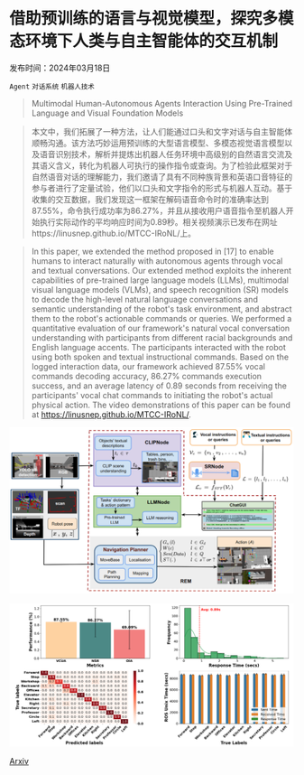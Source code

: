# 借助预训练的语言与视觉模型，探究多模态环境下人类与自主智能体的交互机制

发布时间：2024年03月18日

`Agent` `对话系统` `机器人技术`

> Multimodal Human-Autonomous Agents Interaction Using Pre-Trained Language and Visual Foundation Models

> 本文中，我们拓展了一种方法，让人们能通过口头和文字对话与自主智能体顺畅沟通。该方法巧妙运用预训练的大型语言模型、多模态视觉语言模型以及语音识别技术，解析并提炼出机器人任务环境中高级别的自然语言交流及其语义含义，转化为机器人可执行的操作指令或查询。为了检验此框架对于自然语音对话的理解能力，我们邀请了具有不同种族背景和英语口音特征的参与者进行了定量试验，他们以口头和文字指令的形式与机器人互动。基于收集的交互数据，我们发现这一框架在解码语音命令时的准确率达到87.55%，命令执行成功率为86.27%，并且从接收用户语音指令至机器人开始执行实际动作的平均响应时间为0.89秒。相关视频演示已发布在网址https://linusnep.github.io/MTCC-IRoNL/上。

> In this paper, we extended the method proposed in [17] to enable humans to interact naturally with autonomous agents through vocal and textual conversations. Our extended method exploits the inherent capabilities of pre-trained large language models (LLMs), multimodal visual language models (VLMs), and speech recognition (SR) models to decode the high-level natural language conversations and semantic understanding of the robot's task environment, and abstract them to the robot's actionable commands or queries. We performed a quantitative evaluation of our framework's natural vocal conversation understanding with participants from different racial backgrounds and English language accents. The participants interacted with the robot using both spoken and textual instructional commands. Based on the logged interaction data, our framework achieved 87.55% vocal commands decoding accuracy, 86.27% commands execution success, and an average latency of 0.89 seconds from receiving the participants' vocal chat commands to initiating the robot's actual physical action. The video demonstrations of this paper can be found at https://linusnep.github.io/MTCC-IRoNL/.

![借助预训练的语言与视觉模型，探究多模态环境下人类与自主智能体的交互机制](../../../paper_images/2403.12273/method.png)

![借助预训练的语言与视觉模型，探究多模态环境下人类与自主智能体的交互机制](../../../paper_images/2403.12273/metrics.png)

[Arxiv](https://arxiv.org/abs/2403.12273)